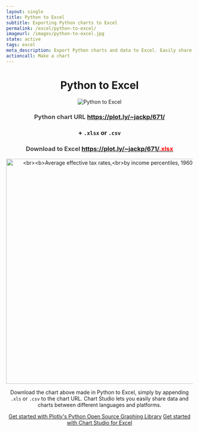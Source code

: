 ```yaml
---
layout: single
title: Python to Excel
subtitle: Exporting Python charts to Excel
permalink: /excel/python-to-excel/
imageurl: /images/python-to-excel.jpg
state: active
tags: excel
meta_description: Export Python charts and data to Excel. Easily share charts and data between Python and Excel users.
actioncall: Make a chart
---
```


<div style="text-align:center;">

<h1>Python to Excel</h1>

<img src="/images/python-to-excel-cropped.jpg" alt="Python to Excel" />

<h3 style="color:#444;">
    Python chart URL <a href="https://plot.ly/~jackp/671" target="_blank">https://plot.ly/~jackp/671/</a>
</h3>

<h3>+ <code>.xlsx</code> or <code>.csv</code></h3>

<h3 style="color:#444;">
    Download to Excel <a href="https://plot.ly/~jackp/671.xlsx" target="_blank">https://plot.ly/~jackp/671/<span style="color:red;">.xlsx</span></a>
</h3>

<div>
    <a href="https://plot.ly/~jackp/671/" target="_blank" title="&lt;br&gt;&lt;b&gt;Average effective tax rates,&lt;br&gt;by income percentiles, 1960-2004&lt;/b&gt;" style="display: block; text-align: center;"><img src="https://plot.ly/~jackp/671.png" alt="&lt;br&gt;&lt;b&gt;Average effective tax rates,&lt;br&gt;by income percentiles, 1960-2004&lt;/b&gt;" style="max-width: 100%;width: 606px;"  width="606" onerror="this.onerror=null;this.src='https://plot.ly/404.png';" /></a>
    <script data-plotly="jackp:671"  src="https://plot.ly/embed.js" async></script>
</div>


<p>Download the chart above made in Python to Excel, simply by appending <code>.xls</code> or <code>.csv</code> to the chart URL. Chart Studio lets you easily share data and charts between different languages and platforms.</p>

<p style="text-align:center;">
    <a class="button btn-large" href="https://plot.ly/python/">Get started with Plotly's Python Open Source Graphing Library</a>
    <a class="button btn-large" href="http://help.plot.ly/excel/">Get started with Chart Studio for Excel</a></p>
</div>
